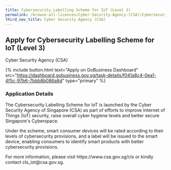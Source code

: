 ```yaml
---
title: Cybersecurity Labelling Scheme for IoT (Level 3)
permalink: /browse-all-licences/Cyber-Security-Agency-(CSA)/Cybersecurity-Labelling-Scheme-for-IoT-(Level-3)
third_nav_title: Cyber Security Agency (CSA)
---
```


## Apply for Cybersecurity Labelling Scheme for IoT (Level 3)

Cyber Security Agency (CSA)

{% include button.html text="Apply on GoBusiness Dashboard" src="https://dashboard.gobusiness.gov.sg/task-details/f041a8c4-0ea1-4f5c-97b6-7bbb8b086a8d" type="primary" %}

<H3>Application Details</H3>

<p>The Cybersecurity Labelling Scheme for IoT is launched by the Cyber Security Agency of Singapore (CSA) as part of efforts to improve Internet of Things (IoT) security, raise overall cyber hygiene levels and better secure Singapore's Cyberspace.</p><p>Under the scheme, smart consumer devices will be rated according to their levels of cybersecurity provisions, and a label will be issued to the smart device, enabling consumers to identify smart products with better cybersecurity provisions.</p><p>For more information, please visit https://www.csa.gov.sg/cls or kindly contact cls_iot@csa.gov.sg.</p>

